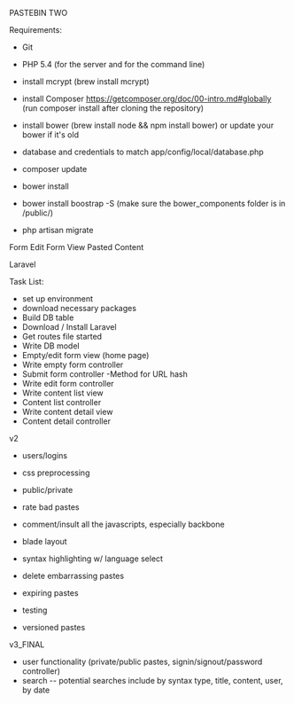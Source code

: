 PASTEBIN TWO

Requirements:

- Git
- PHP 5.4 (for the server and for the command line)
- install mcrypt (brew install mcrypt)
- install Composer https://getcomposer.org/doc/00-intro.md#globally (run composer install after cloning the repository)
- install bower (brew install node && npm install bower) or update your bower if it's old

- database and credentials to match app/config/local/database.php

- composer update
- bower install
- bower install boostrap -S (make sure the bower_components folder is in /public/)
- php artisan migrate

Form
Edit Form
View Pasted Content


Laravel


Task List:

- set up environment
- download necessary packages
- Build DB table
- Download / Install Laravel
- Get routes file started
- Write DB model
- Empty/edit form view (home page)
- Write empty form controller
- Submit form controller
	-Method for URL hash
- Write edit form controller
- Write content list view
- Content list controller
- Write content detail view
- Content detail controller

v2

- users/logins
- css preprocessing
- public/private

- rate bad pastes
- comment/insult all the javascripts, especially backbone

- blade layout
- syntax highlighting w/ language select
- delete embarrassing pastes
- expiring pastes
- testing
- versioned pastes

v3_FINAL

- user functionality (private/public pastes, signin/signout/password controller)
- search -- potential searches include by syntax type, title, content, user, by date
